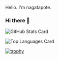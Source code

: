 Hello.
I'm nagatapote.

### Hi there 👋

![GitHub Stats Card](https://github-readme-stats.vercel.app/api?username=nagatapote&count_private=true)

![Top Languages Card](https://github-readme-stats.vercel.app/api/top-langs/?username=nagatapote&count_private=true)

[![trophy](https://github-profile-trophy.vercel.app/?username=nagatapote)](https://github.com/ryo-ma/github-profile-trophy)
<!--
**nagatapote/nagatapote** is a ✨ _special_ ✨ repository because its `README.md` (this file) appears on your GitHub profile.

Here are some ideas to get you started:

- 🔭 I’m currently working on ...
- 🌱 I’m currently learning ...
- 👯 I’m looking to collaborate on ...
- 🤔 I’m looking for help with ...
- 💬 Ask me about ...
- 📫 How to reach me: ...
- 😄 Pronouns: ...
- ⚡ Fun fact: ...
-->
